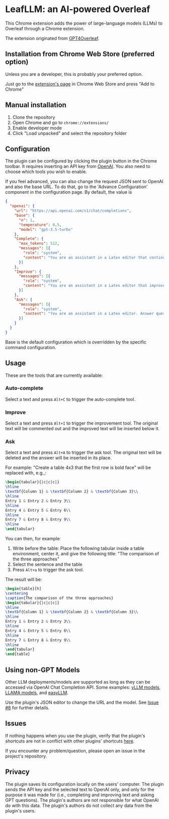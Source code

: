 # LeafLLM: an AI-powered Overleaf
This Chrome extension adds the power of large-language models (LLMs) to Overleaf through a Chrome extension.

The extension originated from [GPT4Overleaf](https://github.com/e3ntity/gpt4overleaf).

## Installation from Chrome Web Store (preferred option)
Unless you are a developer, this is probably your preferred option.

Just go to the [extension's page](https://chrome.google.com/webstore/detail/leafllm/feomoidgfifpofabcapiipjjjoigjeoa) in Chrome Web Store and press "Add to Chrome"

## Manual installation
1. Clone the repository
2. Open Chrome and go to `chrome://extensions/`
3. Enable developer mode
4. Click "Load unpacked" and select the repository folder

## Configuration
The plugin can be configured by clicking the plugin button in the Chrome toolbar. It requires inserting an API key from [OpenAI](https://platform.openai.com/account/api-keys). You also need to choose which tools you wish to enable.

If you feel advanced, you can also change the request JSON sent to OpenAI and also the base URL.
To do that, go to the 'Advance Configuration' component in the configuration page. By default, the value is 
```json
{
  "openai": {
    "url": "https://api.openai.com/v1/chat/completions",
    "base": {
      "n": 1,
      "temperature": 0.5,
      "model": "gpt-3.5-turbo"
    },
    "Complete": {
      "max_tokens": 512,
      "messages": [{
        "role": "system",
        "content": "You are an assistant in a Latex editor that continues the given text. No need to rewrite the given text"
      }]
    },
    "Improve": {
      "messages": [{
        "role": "system",
        "content": "You are an assistant in a Latex editor that improves the given text"
      }]
    },
    "Ask": {
      "messages": [{
        "role": "system",
        "content": "You are an assistant in a Latex editor. Answer questions without introduction/explanations"
      }]
    }
  }
}
```
Base is the default configuration which is overridden by the specific command configuration.

## Usage
These are the tools that are currently available:

### Auto-complete
Select a text and press `Alt+C` to trigger the auto-complete tool.

### Improve
Select a text and press `Alt+I` to trigger the improvement tool. The original text will be commented out and the improved text will be inserted below it.

### Ask
Select a text and press `Alt+A` to trigger the ask tool. The original text will be deleted and the answer will be inserted in its place. 

For example: "Create a table 4x3 that the first row is bold face" will be replaced with, e.g.,:
```latex
\begin{tabular}{|c|c|c|}
\hline
\textbf{Column 1} & \textbf{Column 2} & \textbf{Column 3}\\
\hline
Entry 1 & Entry 2 & Entry 3\\
\hline
Entry 4 & Entry 5 & Entry 6\\
\hline
Entry 7 & Entry 8 & Entry 9\\
\hline
\end{tabular}
```

You can then, for example:
1. Write before the table: Place the following tabular inside a table environment, center it, and give the following title: "The comparison of the three approaches"
2. Select the sentence and the table
3. Press `Alt+a` to trigger the ask tool. 

The result will be:
```latex
\begin{table}[h]
\centering
\caption{The comparison of the three approaches}
\begin{tabular}{|c|c|c|}
\hline
\textbf{Column 1} & \textbf{Column 2} & \textbf{Column 3}\\
\hline
Entry 1 & Entry 2 & Entry 3\\
\hline
Entry 4 & Entry 5 & Entry 6\\
\hline
Entry 7 & Entry 8 & Entry 9\\
\hline
\end{tabular}
\end{table}
```

## Using non-GPT Models
Other LLM deployments/models are supported as long as they can be accessed via OpenAI Chat Completion API. Some examples: [vLLM models](https://docs.vllm.ai/en/latest/getting_started/quickstart.html#using-openai-chat-api-with-vllm), [LLAMA models](https://github.com/c0sogi/llama-api#usage-chat-completion), and [easyLLM](https://philschmid.github.io/easyllm/examples/chat-completion-api/).

Use the plugin's JSON editor to change the URL and the model. See [Issue #8](https://github.com/bThink-BGU/LeafLLM/issues/8) for further details.

## Issues
If nothing happens when you use the plugin, verify that the plugin's shortcuts are not in conflict with other plugins' shortcuts [here](chrome://extensions/shortcuts).

If you encounter any problem/question, please open an issue in the project's repository.

## Privacy
The plugin saves its configuration locally on the users' computer. The plugin sends the API key and the selected text to OpenAI only, and only for the purpose it was made for (i.e., completing and improving text and asking GPT questions). The plugin's authors are not responsible for what OpenAI do with this data. The plugin's authors do not collect any data from the plugin's users.
